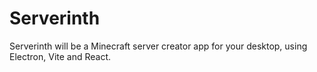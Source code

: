 # Serverinth

Serverinth will be a Minecraft server creator app for your desktop, using Electron, Vite and React.
